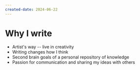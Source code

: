 ```yaml
---
created-date: 2024-06-22
---
```


# Why I write

- Artist's way -- live in creativity
- Writing changes how I think
- Second brain goals of a personal repository of knowledge
- Passion for communication and sharing my ideas with others